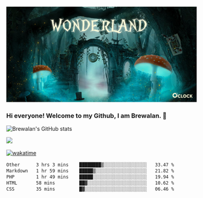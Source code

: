 
![Cover](https://github.com/Brewalan74/Brewalan74/blob/master/img/cover.jpeg)

### Hi everyone! Welcome to my Github, I am Brewalan. 👋

![Brewalan's GitHub stats](https://github-readme-stats.vercel.app/api?username=Brewalan74&theme=merko&show_icons=true&&count_private=true&include_all_commits=true)

<img align="rigth" src="https://github-readme-stats.vercel.app/api/top-langs/?username=Brewalan74&layout=compact&theme=merko" height=235 />

[![wakatime](https://wakatime.com/badge/user/2f1cc193-a445-42bd-8c55-7b5ab93f0467.svg)](https://wakatime.com/@2f1cc193-a445-42bd-8c55-7b5ab93f0467)

<!--START_SECTION:waka-->
```text
Other      3 hrs 3 mins    ████████▒░░░░░░░░░░░░░░░░   33.47 % 
Markdown   1 hr 59 mins    █████▒░░░░░░░░░░░░░░░░░░░   21.82 % 
PHP        1 hr 49 mins    █████░░░░░░░░░░░░░░░░░░░░   19.94 % 
HTML       58 mins         ██▓░░░░░░░░░░░░░░░░░░░░░░   10.62 % 
CSS        35 mins         █▓░░░░░░░░░░░░░░░░░░░░░░░   06.46 % 
```
<!--END_SECTION:waka-->


<!--
**Brewalan74/Brewalan74** is a ✨ _special_ ✨ repository because its `README.md` (this file) appears on your GitHub profile.

Here are some ideas to get you started:

- 🔭 I’m currently working on ...
- 🌱 I’m currently learning ...
- 👯 I’m looking to collaborate on ...
- 🤔 I’m looking for help with ...
- 💬 Ask me about ...
- 📫 How to reach me: ...
- 😄 Pronouns: ...
- ⚡ Fun fact: ...
-->
